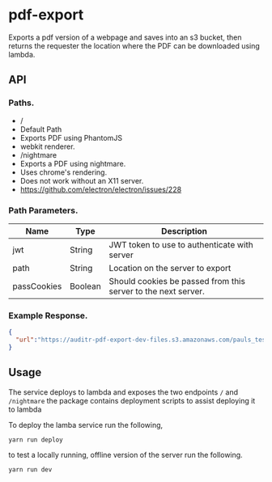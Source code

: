 # pdf-export

Exports a pdf version of a webpage and saves into an s3 bucket, then returns the requester the location where the PDF can be downloaded using lambda.

## API

### Paths.

* /
 * Default Path
 * Exports PDF using PhantomJS
 * webkit renderer.
* /nightmare
 * Exports a PDF using nightmare.
 * Uses chrome's rendering.
 * Does not work without an X11 server.
  * https://github.com/electron/electron/issues/228

### Path Parameters.

| Name         | Type    | Description                                                  |
|--------------|-------- |------------------------                                      |
| jwt          | String  | JWT token to use to authenticate with server                 |
| path         | String  | Location on the server to export                             |
| passCookies  | Boolean | Should cookies be passed from this server to the next server.|

### Example Response.

```json
{
  "url":"https://auditr-pdf-export-dev-files.s3.amazonaws.com/pauls_test_files/rklgCtyfUx?AWSAccessKeyId=ASIAJ4QI543ET7V5TBKA&Expires=1484025165&Signature=EdJtTTCc4MAxTLicYzRpjinFTK4%3D&x-amz-security-token=FQoDYXdzEGkaDIeZ3GOratBlkIiERyL4ASE%2BlWOuZjpn4jO9rPsNt%2BExn538ZGQ2By4qfI5aUk2o3RV5mRMVIXHT6TPZyUdYFGpoXLeSd54ReNGQzVE4XQVBQGxvFZm4GNp6MAQTiP%2BoURZH7qh14CaLO1z1XIDMeiu0OgI%2Ft00rmOX7f62ojGn86vuJ8i8bLFKIKAOJ4KQguomgsoYbtEpJ%2FNbz%2BWzKIm2MY2kGaKqw%2F6Ffs1oq3sgS2nGYNrG5bAi6%2FoUbct4y1f11cAIbV7wrAW4GyfTVHAqf7WL1lbIA9ffVorILAmETiQeP9uQ0DmSNOaHCbWlic9cF8PXk6tIQQXOtjt8nRQ1e7v3niNpkKILL0MMF"
}
```

## Usage
The service deploys to lambda and exposes the two endpoints `/` and `/nightmare` the package contains deployment scripts to assist deploying it to lambda

To deploy the lamba service run the following,

```
yarn run deploy
```

to test a locally running, offline version of the server run the following.

```
yarn run dev
```

